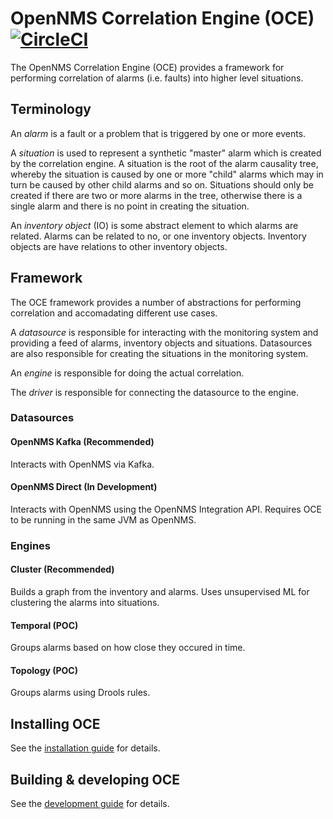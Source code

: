 # OpenNMS Correlation Engine (OCE) [![CircleCI](https://circleci.com/gh/OpenNMS/oce.svg?style=svg)](https://circleci.com/gh/OpenNMS/oce)

The OpenNMS Correlation Engine (OCE) provides a framework for performing correlation of alarms (i.e. faults) into higher level situations.

## Terminology

An *alarm* is a fault or a problem that is triggered by one or more events.

A *situation* is used to represent a synthetic "master" alarm which is created by the correlation engine.
A situation is the root of the alarm causality tree, whereby the situation is caused by one or more "child" alarms which may in turn be caused by other child alarms and so on.
Situations should only be created if there are two or more alarms in the tree, otherwise there is a single alarm and there is no point in creating the situation.

An *inventory object* (IO) is some abstract element to which alarms are related.
Alarms can be related to no, or one inventory objects.
Inventory objects are have relations to other inventory objects.

## Framework

The OCE framework provides a number of abstractions for performing correlation and accomadating different use cases.

A *datasource* is responsible for interacting with the monitoring system and providing a feed of alarms, inventory objects and situations.
Datasources  are also responsible for creating the situations in the monitoring system.

An *engine* is responsible for doing the actual correlation.

The *driver* is responsible for connecting the datasource to the engine.

### Datasources

#### OpenNMS Kafka (Recommended)

Interacts with OpenNMS via Kafka.

#### OpenNMS Direct (In Development)

Interacts with OpenNMS using the OpenNMS Integration API.
Requires OCE to be running in the same JVM as OpenNMS.

### Engines

#### Cluster (Recommended)

Builds a graph from the inventory and alarms.
Uses unsupervised ML for clustering the alarms into situations.

#### Temporal (POC)

Groups alarms based on how close they occured in time.

#### Topology (POC)

Groups alarms using Drools rules.

## Installing OCE

See the [installation guide](INSTALL.md) for details.

## Building & developing OCE

See the [development guide](DEVEL.md) for details.

